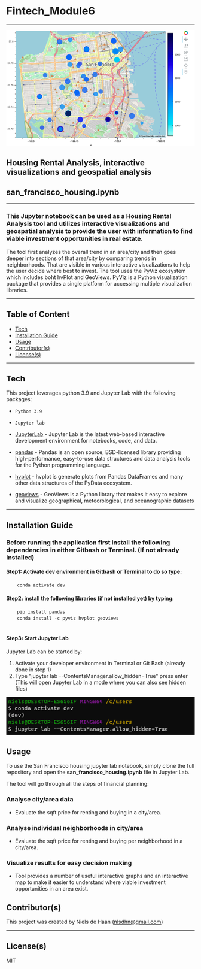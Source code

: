 # Fintech_Module6
---

![6-4-geoviews-plot.png](https://github.com/nielsdehaan1977/Fintech_Module6/blob/main/Images/6-4-geoviews-plot.png)

## Housing Rental Analysis, interactive visualizations and geospatial analysis

## san_francisco_housing.ipynb
---

### This Jupyter notebook can be used as a Housing Rental Analysis tool and utilizes interactive visualizations and geospatial analysis to provide the user with information to find viable investment opportunities in real estate. 

The tool first analyzes the overall trend in an area/city and then goes deeper into sections of that area/city by comparing trends in neighborhoods. That are visible in various interactive visualizations to help the user decide where best to invest. 
The tool uses the PyViz ecosystem which includes boht hvPlot and GeoViews. PyViz is a Python visualization package that provides a single platform for accessing multiple visualization libraries.

---
## Table of Content

- [Tech](#technologies)
- [Installation Guide](#installation-guide)
- [Usage](#usage)
- [Contributor(s)](#contributor(s))
- [License(s)](#license(s))

---
## Tech

This project leverages python 3.9 and Jupyter Lab with the following packages:

* `Python 3.9`
* `Jupyter lab`

* [JupyterLab](https://jupyter.org/) - Jupyter Lab is the latest web-based interactive development environment for notebooks, code, and data.

* [pandas](https://pandas.pydata.org/pandas-docs/stable/index.html) - Pandas is an open source, BSD-licensed library providing high-performance, easy-to-use data structures and data analysis tools for the Python programming language.

* [hvplot](https://hvplot.holoviz.org/user_guide/Plotting.html) - hvplot is generate plots from Pandas DataFrames and many other data structures of the PyData ecosystem.

* [geoviews](https://geoviews.org/) - GeoViews is a Python library that makes it easy to explore and visualize geographical, meteorological, and oceanographic datasets
---

## Installation Guide

### Before running the application first install the following dependencies in either Gitbash or Terminal. (If not already installed)

#### Step1: Activate dev environment in Gitbash or Terminal to do so type:
```python
    conda activate dev
```
#### Step2: install the following libraries (if not installed yet) by typing:
```python
    pip install pandas
    conda install -c pyviz hvplot geoviews
    
```
#### Step3: Start Jupyter Lab
Jupyter Lab can be started by:
1. Activate your developer environment in Terminal or Git Bash (already done in step 1)
2. Type "jupyter lab --ContentsManager.allow_hidden=True" press enter (This will open Jupyter Lab in a mode where you can also see hidden files)

![JupyterLab](https://github.com/nielsdehaan1977/Fintech_Module6/blob/main/Images/JupyterLab.PNG)


## Usage

To use the San Francisco housing jupyter lab notebook, simply clone the full repository and open the **san_francisco_housing.ipynb** file in Jupyter Lab. 

The tool will go through all the steps of financial planning:

### Analyse city/area data
* Evaluate the sqft price for renting and buying in a city/area. 

### Analyse individual neighborhoods in city/area
* Evaluate the sqft price for renting and buying per neighborhood in a city/area. 

### Visualize results for easy decision making
* Tool provides a number of useful interactive graphs and an interactive map to make it easier to understand where viable investment opportunities in an area exist. 

## Contributor(s)

This project was created by Niels de Haan (nlsdhn@gmail.com)

---

## License(s)

MIT
